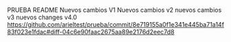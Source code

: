 PRUEBA README
Nuevos cambios V1
Nuevos cambios v2
nuevos cambios v3
nuevos changes v4.0
https://github.com/arieltest/prueba/commit/8e719155a0f1e341e445ba71a14f83f023e1fdac#diff-04c6e90faac2675aa89e2176d2eec7d8
